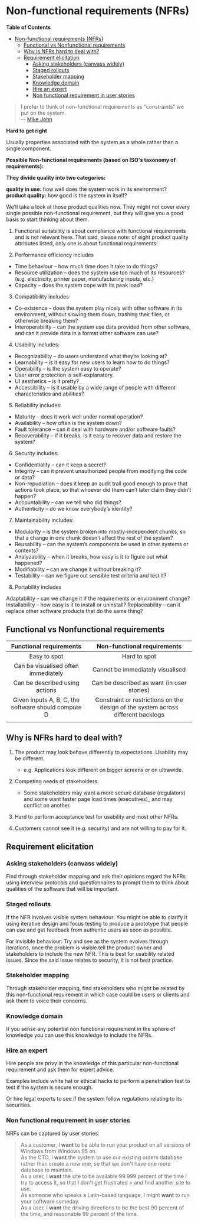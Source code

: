 
# Non-functional requirements (NFRs)

<!-- markdown-toc start - Don't edit this section. Run M-x markdown-toc-refresh-toc -->
**Table of Contents**

- [Non-functional requirements (NFRs)](#non-functional-requirements-nfrs)
    - [Functional vs Nonfunctional requirements](#functional-vs-nonfunctional-requirements)
    - [Why is NFRs hard to deal with?](#why-is-nfrs-hard-to-deal-with)
    - [Requirement elicitation](#requirement-elicitation)
        - [Asking stakeholders (canvass widely)](#asking-stakeholders-canvass-widely)
        - [Staged rollouts](#staged-rollouts)
        - [Stakeholder mapping](#stakeholder-mapping)
        - [Knowledge domain](#knowledge-domain)
        - [Hire an expert](#hire-an-expert)
        - [Non functional requirement in user stories](#non-functional-requirement-in-user-stories)

<!-- markdown-toc end -->

> I prefer to think of non-functional requirements as "constraints" we put on the system. <br />
> -- [Mike John][Mike]

**Hard to get right**

Usually properties associated with the system as a whole rather than a single component.

**Possible Non-functional requirements (based on ISO's taxonomy of requirements):** <br />

**They divide quality into two categories:**

**quality in use:** how well does the system work in its environment? <br />
**product quality:** how good is the system in itself?

We’ll take a look at those product qualities now.  They might not cover every single possible non-functional requirement, but they will give you a good basis to start thinking about them. 

1. Functional suitability is about compliance with functional requirements and is not relevant here.  That said, please note: of eight product quality attributes listed, only one is about functional requirements!

2. Performance efficiency includes

* Time behaviour – how much time does it take to do things?
* Resource utilization – does the system use too much of its resources?  (e.g. electricity, printer paper, manufacturing inputs, etc.)
* Capacity – does the system cope with its peak load?

3. Compatibility includes

* Co-existence – does the system play nicely with other software in its environment, without slowing them down, trashing their files, or otherwise breaking them?
* Interoperability – can the system use data provided from other software, and can it provide data in a format other software can use?

4. Usability includes:

* Recognizability – do users understand what they’re looking at?
* Learnability – is it easy for new users to learn how to do things?
* Operability – is the system easy to operate?
* User error protection is self-explanatory.
* UI aesthetics – is it pretty?
* Accessibility – is it usable by a wide range of people with different characteristics and abilities?

5. Reliability includes:

* Maturity – does it work well under normal operation?
* Availability – how often is the system down?
* Fault tolerance – can it deal with hardware and/or software faults?
* Recoverability – if it breaks, is it easy to recover data and restore the system?

6. Security includes:

* Confidentiality – can it keep a secret?
* Integrity – can it prevent unauthorized people from modifying the code or data?
* Non-repudiation – does it keep an audit trail good enough to prove that actions took place, so that whoever did them can’t later claim they didn’t happen?
* Accountability – can we tell who did things?
* Authenticity – do we know everybody’s identity?

7. Maintainability includes:

* Modularity – is the system broken into mostly-independent chunks, so that a change in one chunk doesn’t affect the rest of the system?
* Reusability – can the system’s components be used in other systems or contexts?
* Analyzability – when it breaks, how easy is it to figure out what happened?
* Modifiability – can we change it without breaking it?
* Testability – can we figure out sensible test criteria and test it?

8. Portability includes

Adaptability – can we change it if the requirements or environment change?
Installability – how easy is it to install or uninstall?
Replaceability – can it replace other software products that do the same thing?


## Functional vs Nonfunctional requirements

| Functional requirements                             | Non-functional requirements                                                      |
|:---------------------------------------------------:|:--------------------------------------------------------------------------------:|
| Easy to spot                                        | Hard to spot                                                                     |
| Can be visualised often immediately                 | Cannot be immediately visualised                                                 |
| Can be described using actions                      | Can be described as want (in user stories)                                       |
| Given inputs A, B, C, the software should compute D | Constraint or restrictions on the design of the system across different backlogs |
|                                                     |                                                                                  |
## Why is NFRs hard to deal with?

1. The product may look behave differently to expectations. Usability may be different.
    * e.g. Applications look different on bigger screens or on ultrawide.

2. Competing needs of stakeholders.
    * Some stakeholders may want a more secure database (regulators) and some want faster page load times (executives)_ and may conflict on another.

3. Hard to perform acceptance test for usability and most other NFRs.

4. Customers cannot see it (e.g. security) and are not willing to pay for it.

## Requirement elicitation

### Asking stakeholders (canvass widely)
Find through stakeholder mapping and ask their opinions regard the NFRs using interview protocols and questionnaires to prompt them to think about qualities of the software that will be important.


### Staged rollouts

If the NFR involves visible system behaviour:
You might be able to clarify it using iterative design and focus testing to produce a prototype that people can use and get feedback from authentic users as soon as possible.

For invisible behaviour:
Try and see as the system evolves through iterations, once the problem is visible tell the product owner and stakeholders to include the new NFR. This is best for usability related issues. Since the said issue relates to security, it is not best practice.

### Stakeholder mapping

Through stakeholder mapping, find stakeholders who might be related by this non-functional requirement in which case could be users or clients and ask them to voice their concerns.

### Knowledge domain

If you sense any potential non functional requirement in the sphere of knowledge you can use this knowledge to include the NFRs.


### Hire an expert
Hire people are privy in the knowledge of this particular non-functional requirement and ask them for expert advice. 

Examples include white hat or ethical hacks to perform a penetration test to test if the system is secure enough. 

Or hire legal experts to see if the system follow regulations relating to its securities.



### Non functional requirement in user stories

NRFs can be captured by user stories:

> As a customer, I **want** to be able to run your product on all versions of Windows from Windows 95 on. <br />
> As the CTO, I **want** the system to use our existing orders database rather than create a new one, so that we don't have one more database to maintain. <br />
> As a user, I **want** the site to be available 99.999 percent of the time I try to access it, so that I don't get frustrated > and find another site to use. <br />
> As someone who speaks a Latin-based language, I might **want** to run your software someday. <br />
> As a user, I **want** the driving directions to be the best 90 percent of the time, and reasonable 99 percent of the time. <br />


[Mike]: https://www.mountaingoatsoftware.com/blog/non-functional-requirements-as-user-stories
